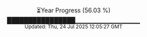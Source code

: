 <p align="center">
⏳Year Progress (56.03 %)<br>
████████████████▁▁▁▁▁▁▁▁▁▁▁▁▁▁ <br>
<sub>Updated: Thu, 24 Jul 2025 12:05:27 GMT</sub>
</p>

